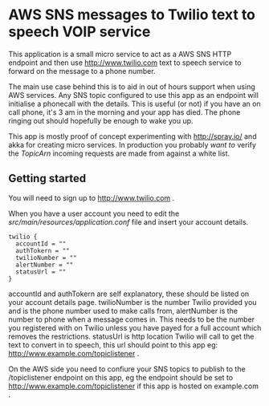 AWS SNS messages to Twilio text to speech VOIP service
======================================================

This application is a small micro service to act as a AWS SNS HTTP endpoint and then use http://www.twilio.com text to speech service to forward on the message to a phone number.

The main use case behind this is to aid in out of hours support when using AWS services. Any SNS topic configured to use this app as an endpoint will initialise a phonecall with the details. This is useful (or not) if you have an on call phone, it's 3 am in the morning and your app has died. The phone ringing out should hopefully be enough to wake you up.

This app is mostly proof of concept experimenting with http://spray.io/ and akka for creating micro services. In production you probably *want to* verify the *TopicArn* incoming requests are made from against a white list.

## Getting started

You will need to sign up to http://www.twilio.com .

When you have a user account you need to edit the *src/main/resources/application.conf* file and insert your account details.

    twilio {
      accountId = ""
      authTokern = ""
      twilioNumber = ""
      alertNumber = ""
      statusUrl = ""
    }

accountId and authTokern are self explanatory, these should be listed on your account details page. twilioNumber is the number Twilio provided you and is the phone number used to make calls from, alertNumber is the number to phone when a message comes in. This needs to be the number you registered with on Twilio unless you have payed for a full account which removes the restrictions. statusUrl is http location Twilio will call to get the text to convert in to speech, this url should point to this app eg: http://www.example.com/topiclistener .

On the AWS side you need to confiure your SNS topics to publish to the /topiclistener endpoint on this app, eg the endpoint should be set to http://www.example.com/topiclistener if this app is hosted on example.com .